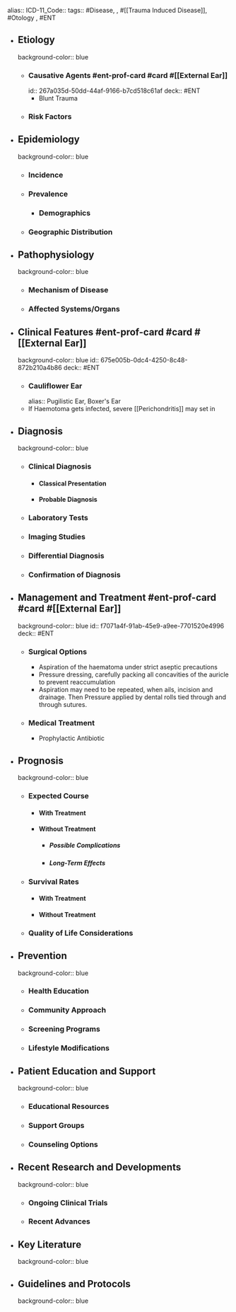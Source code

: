 alias::
ICD-11_Code::
tags:: #Disease, , #[[Trauma Induced Disease]], #Otology , #ENT

- ## Etiology
  background-color:: blue
	- ### Causative Agents #ent-prof-card  #card #[[External Ear]] 
	  id:: 267a035d-50dd-44af-9166-b7cd518c61af
	  deck:: #ENT
		- Blunt Trauma
	- ### Risk Factors
- ## Epidemiology
  background-color:: blue
	- ### Incidence
	- ### Prevalence
		- ### Demographics
	- ### Geographic Distribution
- ## Pathophysiology
  background-color:: blue
	- ### Mechanism of Disease
	- ### Affected Systems/Organs
- ## Clinical Features #ent-prof-card  #card #[[External Ear]] 
  background-color:: blue
  id:: 675e005b-0dc4-4250-8c48-872b210a4b86
  deck:: #ENT
	- ### Cauliflower Ear
	  alias:: Pugilistic Ear, Boxer's Ear
	- If Haemotoma gets infected, severe [[Perichondritis]] may set in
- ## Diagnosis
  background-color:: blue
	- ### Clinical Diagnosis
		- #### Classical Presentation
		- #### Probable Diagnosis
	- ### Laboratory Tests
	- ### Imaging Studies
	- ### Differential Diagnosis
	- ### Confirmation of Diagnosis
- ## Management and Treatment #ent-prof-card  #card #[[External Ear]] 
  background-color:: blue
  id:: f7071a4f-91ab-45e9-a9ee-7701520e4996
  deck:: #ENT
	- ### Surgical Options
		- Aspiration of the haematoma under strict aseptic precautions
		- Pressure dressing, carefully packing all concavities of the auricle to prevent reaccumulation
		- Aspiration may need to be repeated, when ails, incision and drainage. Then Pressure applied by dental rolls tied through and through sutures.
	- ### Medical Treatment
		- Prophylactic Antibiotic
- ## Prognosis
  background-color:: blue
	- ### Expected Course
		- #### With Treatment
		- #### Without Treatment
			- ##### Possible Complications
			- ##### Long-Term Effects
	- ### Survival Rates
		- #### With Treatment
		- #### Without Treatment
	- ### Quality of Life Considerations
- ## Prevention
  background-color:: blue
	- ### Health Education
	- ### Community Approach
	- ### Screening Programs
	- ### Lifestyle Modifications
- ## Patient Education and Support
  background-color:: blue
	- ### Educational Resources
	- ### Support Groups
	- ### Counseling Options
- ## Recent Research and Developments
  background-color:: blue
	- ### Ongoing Clinical Trials
	- ### Recent Advances
- ## Key Literature
  background-color:: blue
- ## Guidelines and Protocols
  background-color:: blue